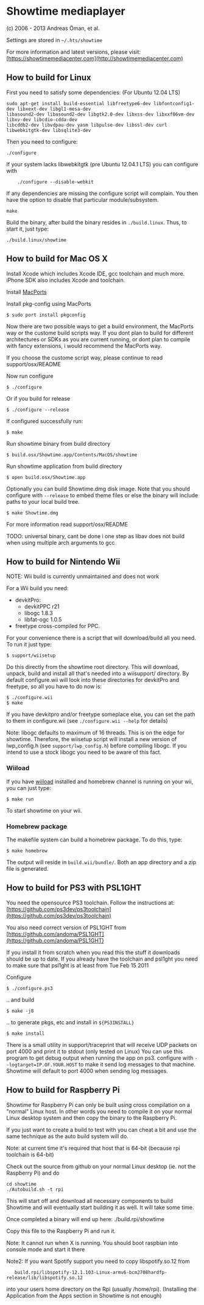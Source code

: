 Showtime mediaplayer
====================

(c) 2006 - 2013 Andreas Öman, et al.

Settings are stored in `~/.hts/showtime`

For more information and latest versions, please visit:
[https://showtimemediacenter.com](http://showtimemediacenter.com)

## How to build for Linux

First you need to satisfy some dependencies:
(For Ubuntu 12.04 LTS)  

	sudo apt-get install build-essential libfreetype6-dev libfontconfig1-dev libxext-dev libgl1-mesa-dev 
	libasound2-dev libasound2-dev libgtk2.0-dev libxss-dev libxxf86vm-dev libxv-dev libcdio-cdda-dev 
	libcddb2-dev libvdpau-dev yasm libpulse-dev libssl-dev curl
	libwebkitgtk-dev libsqlite3-dev

Then you need to configure:

	./configure

If your system lacks libwebkitgtk (pre Ubuntu 12.04.1 LTS) 
you can configure with

        ./configure --disable-webkit

If any dependencies are missing the configure script will complain.
You then have the option to disable that particular module/subsystem.

	make

Build the binary, after build the binary resides in `./build.linux`.
Thus, to start it, just type:

	./build.linux/showtime


## How to build for Mac OS X

Install Xcode which includes Xcode IDE, gcc toolchain and much more. iPhone SDK also
includes Xcode and toolchain.

Install [MacPorts](http://www.macports.org)

Install pkg-config using MacPorts

	$ sudo port install pkgconfig

Now there are two possible ways to get a build environment, the MacPorts way
or the custome build scripts way. If you dont plan to build for different
architectures or SDKs as you are current running, or dont plan to compile with
fancy extensions, i would recommend the MacPorts way.

If you choose the custome script way, please continue to read support/osx/README

Now run configure

	$ ./configure

Or if you build for release

	$ ./configure --release

If configured successfully run:

	$ make

Run showtime binary from build directory

	$ build.osx/Showtime.app/Contents/MacOS/showtime

Run showtime application from build directory

	$ open build.osx/Showtime.app

Optionally you can build Showtime.dmg disk image. Note that you should
configure with `--release` to embed theme files or else the binary will
include paths to your local build tree.

	$ make Showtime.dmg

For more information read support/osx/README

TODO: universal binary, cant be done i one step as libav does not
build when using multiple arch arguments to gcc


## How to build for Nintendo Wii

NOTE: Wii build is currently unmaintained and does not work

For a Wii build you need:

-  devkitPro:
   -   devkitPPC r21
   -   libogc 1.8.3
   -   libfat-ogc 1.0.5
-  freetype cross-compiled for PPC.

For your convenience there is a script that will download/build all
you need.  To run it just type:

	$ support/wiisetup

Do this directly from the showtime root directory. This will download,
unpack, build and install all that's needed into a wiisupport/
directory. By default configure.wii will look into these directories
for devkitPro and freetype, so all you have to do now is:

	$ ./configure.wii
	$ make

If you have devkitpro and/or freetype someplace else, you can set
the path to them in configure.wii (see `./configure.wii --help` for details)

Note: libogc defaults to maximum of 16 threads.
This is on the edge for showtime. Therefore, the wiisetup script will
install a new version of lwp_config.h (see `support/lwp_config.h`) before
compiling libogc. If you intend to use a stock libogc you need to be aware
of this fact.


### Wiiload

If you have [wiiload](http://wiibrew.org/wiki/Wiiload)
installed and homebrew channel is running on your wii, you can just type:

	$ make run

To start showtime on your wii.

### Homebrew package

The makefile system can build a homebrew package. To do this, type:

	$ make homebrew

The output will reside in `build.wii/bundle/`. Both an app directory
and a zip file is generated.


## How to build for PS3 with PSL1GHT

You need the opensource PS3 toolchain. Follow the instructions at:
[https://github.com/ps3dev/ps3toolchain](https://github.com/ps3dev/ps3toolchain)

You also need correct version of PSL1GHT from [https://github.com/andoma/PSL1GHT](https://github.com/andoma/PSL1GHT)

If you install it from scratch when you read this the stuff it downloads
should be up to date. If you already have the toolchain and psl1ght
you need to make sure that psl1ght is at least from Tue Feb 15 2011

Configure

	$ ./configure.ps3

.. and build

	$ make -j8

.. to generate pkgs, etc and install in `${PS3INSTALL}`

	$ make install

There is a small utility in support/traceprint that will receive UDP
packets on port 4000 and print it to stdout (only tested on Linux)
You can use this program to get debug output when running the app
on ps3. configure with `--logtarget=IP.OF.YOUR.HOST` to make it send
log messages to that machine. Showtime will default to port 4000 when
sending log messages.

## How to build for Raspberry Pi

Showtime for Raspberry Pi can only be built using cross compilation
on a "normal" Linux host. In other words you need to compile it on your
normal Linux desktop system and then copy the binary to the Raspberry Pi.

If you just want to create a build to test with you can cheat a bit
and use the same technique as the auto build system will do.

Note: at current time it's required that host that is 64-bit (because rpi
toolchain is 64-bit)

Check out the source from github on your normal Linux desktop (ie.
not the Raspberry Pi) and do

	cd showtime
	./Autobuild.sh -t rpi

This will start off and download all necessary components to build Showtime
and will eventually start building it as well. It will take some time.

Once completed a binary will end up here: ./build.rpi/showtime

Copy this file to the Raspberry Pi and run it.

Note: It cannot run when X is running. You should boot raspbian
into console mode and start it there

Note2: If you want Spotify support you need to copy libspotify.so.12 from

       build.rpi/libspotify-12.1.103-Linux-armv6-bcm2708hardfp-release/lib/libspotify.so.12

into your users home directory on the Rpi (usually /home/rpi). (Installing
the Application from the Apps section in Showtime is not enough)

